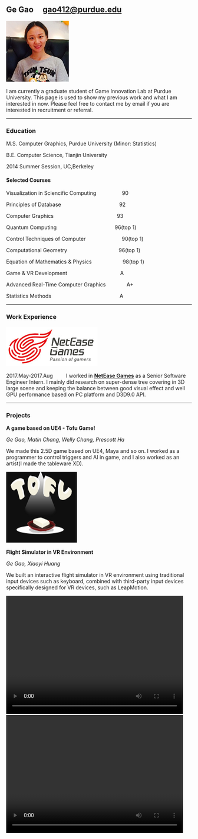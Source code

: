 ## Ge Gao                       gao412@purdue.edu
![fay067](gao.jpg)  

I am currently a graduate student of Game Innovation Lab at Purdue University. This page is used to show my previous work and what I am interested in now. Please feel free to contact me by email if you are interested in recruitment or referral.

-----------------------------------------------------------------------------------------------
### Education

M.S. Computer Graphics, Purdue University (Minor: Statistics)

B.E. Computer Science, Tianjin University

2014 Summer Session, UC,Berkeley

#### Selected Courses

Visualization in Sciencific Computing&emsp;&emsp;&emsp;&emsp;&emsp;90

Principles of Database &emsp;&emsp;&emsp;&emsp;&emsp;&emsp;&emsp;&emsp;&emsp;&emsp;&emsp;92

Computer Graphics&emsp;&emsp;&emsp;&emsp;&emsp;&emsp;&emsp;&emsp;&emsp;&emsp;&emsp;&emsp; 93

Quantum Computing &emsp;&emsp;&emsp;&emsp;&emsp;&emsp;&emsp;&emsp;&emsp;&emsp;&emsp;96(top 1)

Control Techniques of Computer&emsp;&emsp;&emsp;&emsp;&emsp;&emsp;&emsp;90(top 1)

Computational Geometry&emsp;&emsp;&emsp;&emsp;&emsp;&emsp;&emsp;&emsp;&emsp;&emsp;96(top 1)

Equation of Mathematics & Physics&emsp;&emsp;&emsp;&emsp;&emsp;&emsp;98(top 1)

Game & VR Development&emsp;&emsp;&emsp;&emsp;&emsp;&emsp;&emsp;&emsp;&emsp;&emsp; A

Advanced Real-Time Computer Graphics &emsp;&emsp;&emsp;&ensp; A+

Statistics Methods &emsp;&emsp;&emsp;&emsp;&emsp;&emsp;&emsp;&emsp;&emsp;&emsp;&emsp;&emsp;&emsp;A

-----------------------------------------------------------------------------------------------
### Work Experience
![NetEase](NetEaseLogo.png) 

2017.May-2017.Aug &emsp;&emsp; I worked in **[NetEase Games](http://game.163.com/en/)** as a Senior Software Engineer Intern. I mainly did research on super-dense tree covering in 3D large scene and keeping the balance between good visual effect and well GPU performance based on PC platform and D3D9.0 API.

-----------------------------------------------------------------------------------------------

### Projects
 
**A game based on UE4 - Tofu Game!**

*Ge Gao, Matin Chang, Welly Chang, Prescott Ha*

We made this 2.5D game based on UE4, Maya and so on. I worked as a programmer to control triggers and AI in game, and I also worked as an artist(I made the tableware XD).

![TofuGame](TofuGame.png)  

**Flight Simulator in VR Environment**

*Ge Gao, Xiaoyi Huang*

We built an interactive flight simulator in VR environment using traditional input devices such as keyboard, combined with third-party input devices specifically designed for VR devices, such as LeapMotion.

<video width="480" height="320" controls>
<source src="cgt521_GG&XYH_baofeng.bhd">
</video>

<video src="cgt521_GG&XYH_baofeng.bhd" width="480" height="320"/>



**A small research - Preferred Color of Light in Indoor Settings for Computer Generated Imagery**

*Jessica Balfe, Ge Gao, Sri Rama Kartheek Kappagantula, Yushan Wei*

We wanted to study whether warm lights are preferred in virtual indoor environment. We conducted an experiment wherein we showed several videos to our participants, each video containing a walkthrough of an indoor room with warm white light and cool white light. We changed the condition of the room for each video by changing the intensity of light and color of furniture. Our results indicate that majority of people prefer warm light to cool light in different conditions and that the parameters Intensity of light and color of furniture have little effect on a person’s preference for color of light.

<img src="picture/CGT511/design1.png" height="200" width="300" /><img src="picture/CGT511/design2.png" height="200" width="300" />
<img src="picture/CGT511/result1.png" height="200" width="300" /><img src="picture/CGT511/result2.png" height="200" width="300" /><img src="picture/CGT511/result3.png" height="200" width="300" />

**Private Tracker - Peiyang PT**

*Ge Gao*




